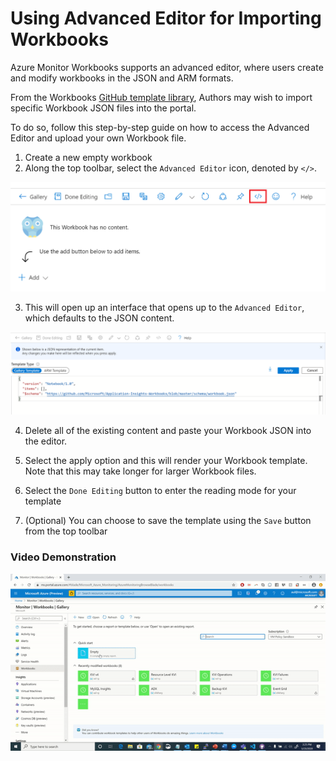 # Using Advanced Editor for Importing Workbooks

Azure Monitor Workbooks supports an advanced editor, where users create and modify workbooks in the JSON and ARM formats.

From the Workbooks [GitHub template library](https://github.com/microsoft/Application-Insights-Workbooks/tree/templatedocs/Workbooks), Authors may wish to import specific Workbook JSON files into the portal.

To do so, follow this step-by-step guide on how to access the Advanced Editor and upload your own Workbook file.

1. Create a new empty workbook
2. Along the top toolbar, select the `Advanced Editor` icon, denoted by `</>`.

![Toolbar with Advanced Editor](../Images/AdvancedEditor.png)

3. This will open up an interface that opens up to the `Advanced Editor`, which defaults to the JSON content.

![The interface from the Advanced Editor](../Images/JSONEditor.png)

4. Delete all of the existing content and paste your Workbook JSON into the editor.

5. Select the apply option and this will render your Workbook template. Note that this may take longer for larger Workbook files.

6. Select the `Done Editing` button to enter the reading mode for your template

7. (Optional) You can choose to save the template using the `Save` button from the top toolbar

### Video Demonstration

![](../Images/ImportTemplate.gif)
